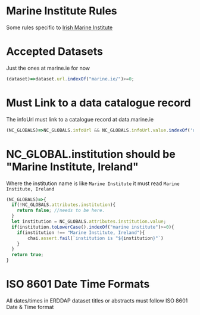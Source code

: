 # Marine Institute Rules

Some rules specific to [Irish Marine Institute](https://www.marine.ie/)

# Accepted Datasets
Just the ones at marine.ie for now

```javascript
(dataset)=>dataset.url.indexOf("marine.ie/")>=0;
```

# Must Link to a data catalogue record
The infoUrl must link to a catalogue record at data.marine.ie

```javascript
(NC_GLOBALS)=>NC_GLOBALS.infoUrl && NC_GLOBALS.infoUrl.value.indexOf('data.marine.ie')>=0;
```

# NC_GLOBAL.institution should be "Marine Institute, Ireland"

Where the institution name is like `Marine Institute` it must read `Marine Institute, Ireland`
```javascript
(NC_GLOBALS)=>{
  if(!NC_GLOBALS.attributes.institution){
    return false; //needs to be here.
  }
  let institution = NC_GLOBALS.attributes.institution.value;
  if(institution.toLowerCase().indexOf("marine institute")>=0){
    if(institution !== "Marine Institute, Ireland"){
        chai.assert.fail(`institution is "${institution}"`)
    }
  }
  return true;
}

```

# ISO 8601 Date Time Formats
All dates/times in ERDDAP dataset titles or abstracts must follow ISO 8601 Date & Time format
